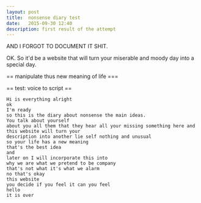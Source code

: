 ```yaml
---
layout: post
title:  nonsense diary test
date:   2015-09-30 12:40
description: first result of the attempt
---
```


AND I FORGOT TO DOCUMENT IT SHIT.

OK. So it'd be a website that will turn your miserable and moody day into a special day.

== manipulate thus new meaning of life ===

== test: voice to script ==

	Hi is everything alright
	ok
	I'm ready
	so this is the diary about nonsense the main ideas.
	You talk about yourself
	about you all them that they hear all your missing something here and this website will turn your
	description into another lie self nothing and unusual
	so your life has a new meaning
	that's the best idea
	and
	later on I will incorporate this into
	why we are what we pretend to be company
	that's not what it's what we alarm
	no that's okay
	this website
	you decide if you feel it can you feel
	hello
	it is over